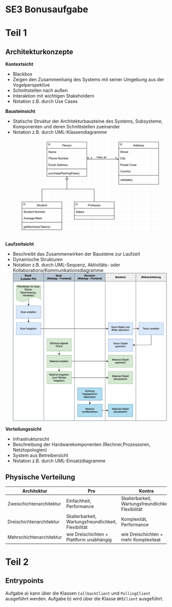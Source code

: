 # SE3 Bonusaufgabe
# Teil 1
## Architekturkonzepte

**Kontextsicht**
- Blackbox
- Zeigen den Zusammenhang des Systems mit seiner Umgebung aus der Vogelperspektive
- Schnittstellen nach außen
- Interaktion mit wichtigen Stakeholdern
- Notation z.B. durch Use Cases

**Bausteinsicht**
- Statische Struktur der Architekturbausteine des Systems, Subsysteme, Komponenten und deren Schnittstellen zueinander
- Notation z.B. durch UML-Klassendiagramme
  ![](images/5770464c-6db6-4ef0-946f-4991ab0ce2c3.png)


**Laufzeitsicht**
- Beschreibt das Zusammenwirken der Bausteine zur Laufzeit
- Dynamische Strukturen
- Notation z.B. durch UML-Sequenz, Aktivitäts- oder Kollaborations/Kommunikationsdiagramme
  ![](images/35dbe6f8-4c0e-4cce-8fdd-10dd317242d5.svg)

**Verteilungssicht**
- Infrastruktursicht
- Beschreibung der Hardwarekomponenten (Rechner,Prozessoren, Netztopologien)
- System aus Betreibersicht
- Notation z.B. durch UML-Einsatzdiagramme

## Physische Verteilung

| Architektur | Pro | Kontra |
| ------------------------ | --- | ------ |
| Zweischichtenarchitektur | Einfachheit, Performance     | Skalierbarkeit, Wartungsfreundlichkeit, Flexibilität   | 
| Dreischichtenarchitektur | Skalierbarkeit, Wartungsfreundlichkeit, Flexibilität | Komplexität, Performance |
| Mehrschichtenarchitektur | wie Dreischichten + Plattform unabhängig | wie Dreischichten + mehr Komplexiteat |

# Teil 2
## Entrypoints
Aufgabe a) kann über die Klassen `CallbackClient` und `PollingClient` ausgeführt werden.
Aufgabe b) wird über die Klasse `BMIClient` ausgeführt.